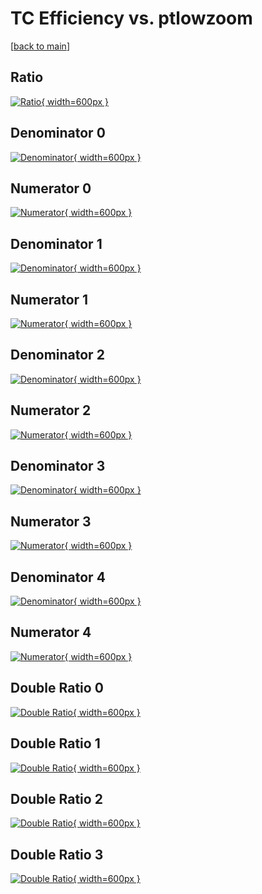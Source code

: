 # TC Efficiency vs. ptlowzoom

[[back to main](./)]



## Ratio

[![Ratio](../mtv/var/TC_loweta_0_1_eff_ptlowzoom.png){ width=600px }](../mtv/var/TC_loweta_0_1_eff_ptlowzoom.pdf)

## Denominator 0

[![Denominator](../mtv/den/TC_loweta_0_1_eff_ptlowzoom_den0.png){ width=600px }](../mtv/den/TC_loweta_0_1_eff_ptlowzoom_den0.pdf)

## Numerator 0

[![Numerator](../mtv/num/TC_loweta_0_1_eff_ptlowzoom_num0.png){ width=600px }](../mtv/num/TC_loweta_0_1_eff_ptlowzoom_num0.pdf)

## Denominator 1

[![Denominator](../mtv/den/TC_loweta_0_1_eff_ptlowzoom_den1.png){ width=600px }](../mtv/den/TC_loweta_0_1_eff_ptlowzoom_den1.pdf)

## Numerator 1

[![Numerator](../mtv/num/TC_loweta_0_1_eff_ptlowzoom_num1.png){ width=600px }](../mtv/num/TC_loweta_0_1_eff_ptlowzoom_num1.pdf)

## Denominator 2

[![Denominator](../mtv/den/TC_loweta_0_1_eff_ptlowzoom_den2.png){ width=600px }](../mtv/den/TC_loweta_0_1_eff_ptlowzoom_den2.pdf)

## Numerator 2

[![Numerator](../mtv/num/TC_loweta_0_1_eff_ptlowzoom_num2.png){ width=600px }](../mtv/num/TC_loweta_0_1_eff_ptlowzoom_num2.pdf)

## Denominator 3

[![Denominator](../mtv/den/TC_loweta_0_1_eff_ptlowzoom_den3.png){ width=600px }](../mtv/den/TC_loweta_0_1_eff_ptlowzoom_den3.pdf)

## Numerator 3

[![Numerator](../mtv/num/TC_loweta_0_1_eff_ptlowzoom_num3.png){ width=600px }](../mtv/num/TC_loweta_0_1_eff_ptlowzoom_num3.pdf)

## Denominator 4

[![Denominator](../mtv/den/TC_loweta_0_1_eff_ptlowzoom_den4.png){ width=600px }](../mtv/den/TC_loweta_0_1_eff_ptlowzoom_den4.pdf)

## Numerator 4

[![Numerator](../mtv/num/TC_loweta_0_1_eff_ptlowzoom_num4.png){ width=600px }](../mtv/num/TC_loweta_0_1_eff_ptlowzoom_num4.pdf)

## Double Ratio 0

[![Double Ratio](../mtv/ratio/TC_loweta_0_1_eff_ptlowzoom_ratio0.png){ width=600px }](../mtv/ratio/TC_loweta_0_1_eff_ptlowzoom_ratio0.pdf)

## Double Ratio 1

[![Double Ratio](../mtv/ratio/TC_loweta_0_1_eff_ptlowzoom_ratio1.png){ width=600px }](../mtv/ratio/TC_loweta_0_1_eff_ptlowzoom_ratio1.pdf)

## Double Ratio 2

[![Double Ratio](../mtv/ratio/TC_loweta_0_1_eff_ptlowzoom_ratio2.png){ width=600px }](../mtv/ratio/TC_loweta_0_1_eff_ptlowzoom_ratio2.pdf)

## Double Ratio 3

[![Double Ratio](../mtv/ratio/TC_loweta_0_1_eff_ptlowzoom_ratio3.png){ width=600px }](../mtv/ratio/TC_loweta_0_1_eff_ptlowzoom_ratio3.pdf)

